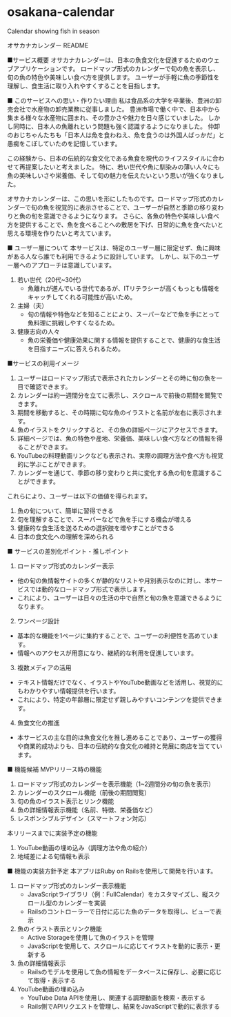 # osakana-calendar
Calendar showing fish in season

オサカナカレンダー README

■サービス概要
オサカナカレンダーは、日本の魚食文化を促進するためのウェブアプリケーションです。
ロードマップ形式のカレンダーで旬の魚を表示し、旬の魚の特色や美味しい食べ方を提供します。
ユーザーが手軽に魚の季節性を理解し、食生活に取り入れやすくすることを目指します。

■ このサービスへの思い・作りたい理由
私は食品系の大学を卒業後、豊洲の卸売会社で水産物の卸売業務に従事しました。
豊洲市場で働く中で、日本中から集まる様々な水産物に囲まれ、その豊かさや魅力を日々感じていました。
しかし同時に、日本人の魚離れという問題も強く認識するようになりました。
仲卸のおじちゃんたちも「日本人は魚を食わねえ、魚を食うのは外国人ばっかだ」と愚痴をこぼしていたのを記憶しています。

この経験から、日本の伝統的な食文化である魚食を現代のライフスタイルに合わせて再提案したいと考えました。
特に、若い世代や魚に馴染みの薄い人々にも魚の美味しいさや栄養価、そして旬の魅力を伝えたいという思いが強くなりました。

オサカナカレンダーは、この思いを形にしたものです。ロードマップ形式のカレンダーで旬の魚を視覚的に表示させることで、ユーザーが自然と季節の移り変わりと魚の旬を意識できるようになります。
さらに、各魚の特色や美味しい食べ方を提供することで、魚を食べることへの敷居を下げ、日常的に魚を食べたいと思える環境を作りたいと考えています。

■ ユーザー層について
本サービスは、特定のユーザー層に限定せず、魚に興味がある人なら誰でも利用できるように設計しています。
しかし、以下のユーザー層へのアプローチは意識しています。

  1. 若い世代（20代~30代）
     - 魚離れが進んでいる世代であるが、ITリテラシーが高くもっとも情報をキャッチしてくれる可能性が高いため。
  2. 主婦（夫）
     - 旬の情報や特色などを知ることにより、スーパーなどで魚を手にとって魚料理に挑戦しやすくなるため。
  3. 健康志向の人々
     - 魚の栄養価や健康効果に関する情報を提供することで、健康的な食生活を目指すニーズに答えられるため。

■サービスの利用イメージ
1. ユーザーはロードマップ形式で表示されたカレンダーとその時に旬の魚を一目で確認できます。
2. カレンダーは約一週間分を立てに表示し、スクロールで前後の期間を閲覧できます。
3. 期間を移動すると、その時期に旬な魚のイラストと名前が左右に表示されます。
4. 魚のイラストをクリックすると、その魚の詳細ページにアクセスできます。
5. 詳細ページでは、魚の特色や産地、栄養価、美味しい食べ方などの情報を得ることができます。
6. YouTubeの料理動画リンクなども表示され、実際の調理方法や食べ方も視覚的に学ぶことができます。
7. カレンダーを通じて、季節の移り変わりと共に変化する魚の旬を意識することができます。

これらにより、ユーザーは以下の価値を得られます。

1. 魚の旬について、簡単に習得できる
2. 旬を理解することで、スーパーなどで魚を手にする機会が増える
3. 健康的な食生活を送るための選択肢を増やすことができる
4. 日本の食文化への理解を深められる

■ サービスの差別化ポイント・推しポイント

1. ロードマップ形式のカレンダー表示
  - 他の旬の魚情報サイトの多くが静的なリストや月別表示なのに対し、本サービスでは動的なロードマップ形式で表示します。
  - これにより、ユーザーは日々の生活の中で自然と旬の魚を意識できるようになります。
2. ワンページ設計
  - 基本的な機能を1ページに集約することで、ユーザーの利便性を高めています。
  - 情報へのアクセスが用意になり、継続的な利用を促進しています。
3. 複数メディアの活用
  - テキスト情報だけでなく、イラストやYouTube動画などを活用し、視覚的にもわかりやすい情報提供を行います。
  - これにより、特定の年齢層に限定せず親しみやすいコンテンツを提供できます。
4. 魚食文化の推進
  - 本サービスの主な目的は魚食文化を推し進めることであり、ユーザーの獲得や商業的成功よりも、日本の伝統的な食文化の維持と発展に商店を当てています。

■ 機能候補
MVPリリース時の機能
1. ロードマップ形式のカレンダーを表示機能（1~2週間分の旬の魚を表示）
2. カレンダーのスクロール機能（前後の期間閲覧）
3. 旬の魚のイラスト表示とリンク機能
4. 魚の詳細情報表示機能（名前、特徴、栄養価など）
5. レスポンシブルデザイン（スマートフォン対応）

本リリースまでに実装予定の機能
1. YouTube動画の埋め込み（調理方法や魚の紹介）
2. 地域差による旬情報も表示

■ 機能の実装方針予定
本アプリはRuby on Railsを使用して開発を行います。
1. ロードマップ形式のカレンダー表示機能
   - JavaScriptライブラリ（例：FullCalendar）をカスタマイズし、縦スクロール型のカレンダーを実装
   - Railsのコントローラーで日付に応じた魚のデータを取得し、ビューで表示
2. 魚のイラスト表示とリンク機能
   - Active Storageを使用して魚のイラストを管理
   - JavaScriptを使用して、スクロールに応じてイラストを動的に表示・更新する
3. 魚の詳細情報表示
   - Railsのモデルを使用して魚の情報をデータベースに保存し、必要に応じて取得・表示する
4. YouTube動画の埋め込み
   - YouTube Data APIを使用し、関連する調理動画を検索・表示する
   - Rails側でAPIリクエストを管理し、結果をJavaScriptで動的に表示する
